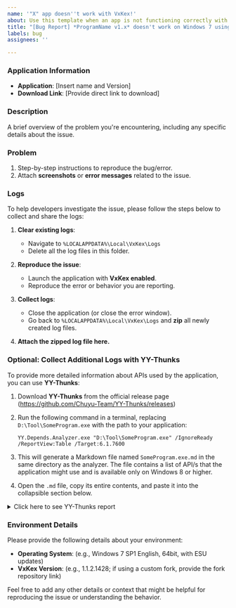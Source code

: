```yaml
---
name: '"X" app doesn''t work with VxKex!'
about: Use this template when an app is not functioning correctly with VxKex enabled.
title: "[Bug Report] *ProgramName v1.x* doesn't work on Windows 7 using VxKex"
labels: bug
assignees: ''

---
```


### Application Information

- **Application**: [Insert name and Version]
- **Download Link**: [Provide direct link to download]

### Description

A brief overview of the problem you're encountering, including any specific details about the issue.

### Problem

1. Step-by-step instructions to reproduce the bug/error.
2. Attach **screenshots** or **error messages** related to the issue.

### Logs

To help developers investigate the issue, please follow the steps below to collect and share the logs:

1. **Clear existing logs**:
   - Navigate to `%LOCALAPPDATA%\Local\VxKex\Logs`
   - Delete all the log files in this folder.

2. **Reproduce the issue**:
   - Launch the application with **VxKex enabled**.
   - Reproduce the error or behavior you are reporting.

3. **Collect logs**:
   - Close the application (or close the error window).
   - Go back to `%LOCALAPPDATA%\Local\VxKex\Logs` and **zip** all newly created log files.

4. **Attach the zipped log file here.**

### Optional: Collect Additional Logs with YY-Thunks  

To provide more detailed information about APIs used by the application, you can use **YY-Thunks**:  

1. Download **YY-Thunks** from the official release page (https://github.com/Chuyu-Team/YY-Thunks/releases)
2. Run the following command in a terminal, replacing `D:\Tool\SomeProgram.exe` with the path to your application:  
   ```  
   YY.Depends.Analyzer.exe "D:\Tool\SomeProgram.exe" /IgnoreReady /ReportView:Table /Target:6.1.7600  
   ```  
3. This will generate a Markdown file named `SomeProgram.exe.md` in the same directory as the analyzer. The file contains a list of API/s that the application might use and is available only on Windows 8 or higher.  

4. Open the `.md` file, copy its entire contents, and paste it into the collapsible section below.

<details>
  <summary>Click here to see YY-Thunks report</summary>

PASTE THE ENTIRE .MD CONTENT HERE

</details>

### Environment Details

Please provide the following details about your environment:

- **Operating System**: (e.g., Windows 7 SP1 English, 64bit, with ESU updates)
- **VxKex Version**: (e.g., 1.1.2.1428; if using a custom fork, provide the fork repository link)

Feel free to add any other details or context that might be helpful for reproducing the issue or understanding the behavior.
